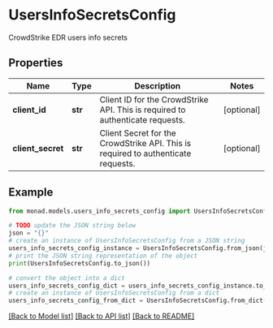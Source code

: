 # UsersInfoSecretsConfig

CrowdStrike EDR users info secrets

## Properties

Name | Type | Description | Notes
------------ | ------------- | ------------- | -------------
**client_id** | **str** | Client ID for the CrowdStrike API. This is required to authenticate requests. | [optional] 
**client_secret** | **str** | Client Secret for the CrowdStrike API. This is required to authenticate requests. | [optional] 

## Example

```python
from monad.models.users_info_secrets_config import UsersInfoSecretsConfig

# TODO update the JSON string below
json = "{}"
# create an instance of UsersInfoSecretsConfig from a JSON string
users_info_secrets_config_instance = UsersInfoSecretsConfig.from_json(json)
# print the JSON string representation of the object
print(UsersInfoSecretsConfig.to_json())

# convert the object into a dict
users_info_secrets_config_dict = users_info_secrets_config_instance.to_dict()
# create an instance of UsersInfoSecretsConfig from a dict
users_info_secrets_config_from_dict = UsersInfoSecretsConfig.from_dict(users_info_secrets_config_dict)
```
[[Back to Model list]](../README.md#documentation-for-models) [[Back to API list]](../README.md#documentation-for-api-endpoints) [[Back to README]](../README.md)


